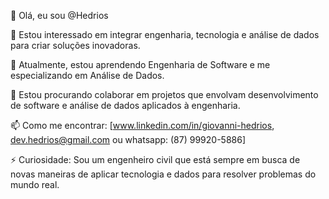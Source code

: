 👋 Olá, eu sou @Hedrios

👀 Estou interessado em integrar engenharia, tecnologia e análise de dados para criar soluções inovadoras.

🌱 Atualmente, estou aprendendo Engenharia de Software e me especializando em Análise de Dados.

💞️ Estou procurando colaborar em projetos que envolvam desenvolvimento de software e análise de dados aplicados à engenharia.

📫 Como me encontrar: [www.linkedin.com/in/giovanni-hedrios, dev.hedrios@gmail.com  ou whatsapp: (87) 99920-5886]

⚡ Curiosidade: Sou um engenheiro civil que está sempre em busca de novas maneiras de aplicar tecnologia e dados para resolver problemas do mundo real.
